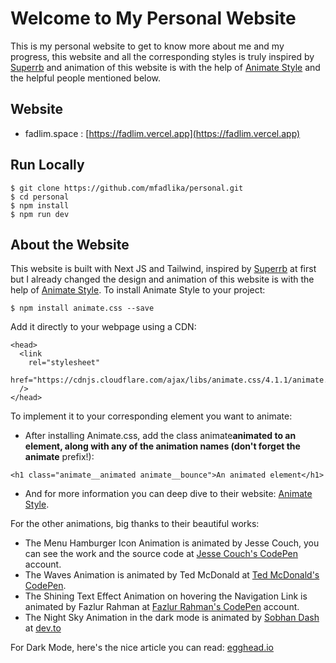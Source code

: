 # Welcome to My Personal Website

This is my personal website to get to know more about me and my progress, this website and all the corresponding styles is truly inspired by [Superrb](https://www.superrb.com) and animation of this website is with the help of [Animate Style](https://animate.style) and the helpful people mentioned below.

## Website

- fadlim.space : [https://fadlim.vercel.app](https://fadlim.vercel.app)

## Run Locally

```
$ git clone https://github.com/mfadlika/personal.git
$ cd personal
$ npm install
$ npm run dev
```

## About the Website

This website is built with Next JS and Tailwind, inspired by [Superrb](https://www.superrb.com) at first but I already changed the design and animation of this website is with the help of [Animate Style](https://animate.style). To install Animate Style to your project:

```
$ npm install animate.css --save
```

Add it directly to your webpage using a CDN:

```
<head>
  <link
    rel="stylesheet"
    href="https://cdnjs.cloudflare.com/ajax/libs/animate.css/4.1.1/animate.min.css"
  />
</head>
```

To implement it to your corresponding element you want to animate:

- After installing Animate.css, add the class animate**animated to an element, along with any of the animation names (don't forget the animate** prefix!):

```
<h1 class="animate__animated animate__bounce">An animated element</h1>
```

- And for more information you can deep dive to their website: [Animate Style](https://animate.style).

For the other animations, big thanks to their beautiful works:

- The Menu Hamburger Icon Animation is animated by Jesse Couch, you can see the work and the source code at [Jesse Couch's CodePen](https://codepen.io/designcouch/pen/ExvwPY) account.
- The Waves Animation is animated by Ted McDonald at [Ted McDonald's CodePen](https://codepen.io/tedmcdo/pen/PqxKXg).
- The Shining Text Effect Animation on hovering the Navigation Link is animated by Fazlur Rahman at [Fazlur Rahman's CodePen](https://codepen.io/fazlurr/pen/qbWMRv) account.
- The Night Sky Animation in the dark mode is animated by [Sobhan Dash](https://dev.to/sobhandash) at [dev.to](https://dev.to/sobhandash/lets-build-a-night-sky-using-pure-scss-2g0n)

For Dark Mode, here's the nice article you can read: [egghead.io](https://egghead.io/blog/tailwindcss-dark-mode-nextjs-typography-prose)
